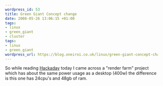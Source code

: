 ```yaml
--- 
wordpress_id: 53
title: Green Giant Concept change
date: 2008-05-26 13:06:15 +01:00
tags: 
- linux
- green_giant
- cluster
tags: 
- linux
- green_giant
wordpress_url: https://blog.oneiroi.co.uk/linux/green-giant-concept-change
---
```

So while reading <a href="https://www.hackaday.com/2008/05/25/ikea-linux-cluster/">Hackaday</a> today I came across a "render farm" project which has about the same power usage as a desktop (400w) the difference is this one has 24cpu's and 48gb of ram.

 
